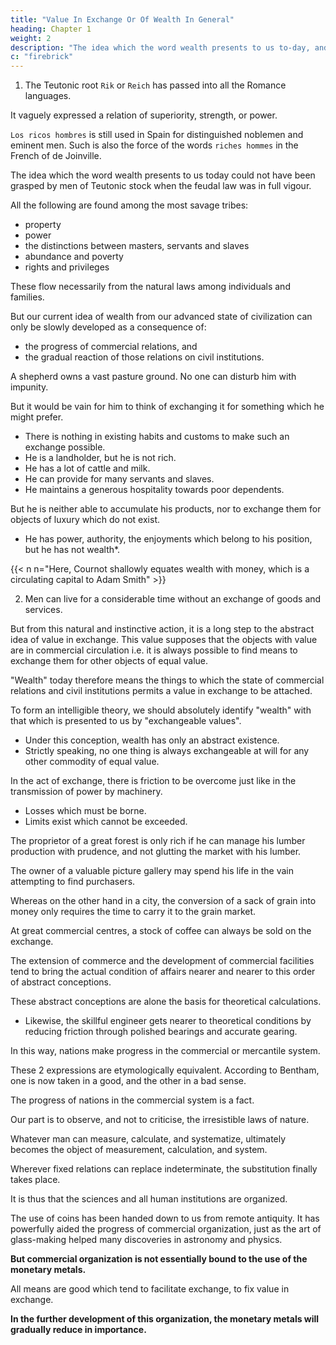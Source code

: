 ```yaml
---
title: "Value In Exchange Or Of Wealth In General"
heading: Chapter 1
weight: 2
description: "The idea which the word wealth presents to us to-day, and which is relative to our state of civilization, could not have been grasped by men of Teutonic stock"
c: "firebrick"
---
```



1. The Teutonic root `Rik` or `Reich` has passed into all the Romance languages. 

It vaguely expressed a relation of superiority, strength, or power. 

`Los ricos hombres` is still used in Spain for distinguished noblemen and eminent men. Such is also the force of the words `riches hommes` in the French of de Joinville. 

<!-- and which is relative to our state of civilization,  , either at the epoch of the Conquest, or even at much later periods, -->
The idea which the word wealth presents to us today could not have been grasped by men of Teutonic stock when the feudal law was in full vigour. 



All the following are found among the most savage tribes:
- property
- power
- the distinctions between masters, servants and slaves
- abundance and poverty
- rights and privileges

<!-- which preside over aggregations of -->
These flow necessarily from the natural laws among individuals and families. 

<!-- ,  and such as is necessary to give rise to a theory, -->
But our current idea of wealth from our advanced state of civilization can only be slowly developed as a consequence of:
- the progress of commercial relations, and
- the gradual reaction of those relations on civil institutions.

A shepherd owns a vast pasture ground. No one can disturb him with impunity. 

But it would be vain for him to think of exchanging it for something which he might prefer. 
- There is nothing in existing habits and customs to make such an exchange possible. 
- He is a landholder, but he is not rich.
- He has a lot of cattle and milk.
- He can provide for many servants and slaves.
- He maintains a generous hospitality towards poor dependents.

But he is neither able to accumulate his products, nor to exchange them for objects of luxury which do not exist. 
- He has power, authority, the enjoyments which belong to his position, but he has not wealth*.

{{< n n="Here, Cournot shallowly equates wealth with money, which is a circulating capital to Adam Smith" >}}



2. Men can live for a considerable time without an exchange of goods and services.

But from this natural and instinctive action, it is a long step to the abstract idea of value in exchange. This value supposes that the objects with value are in commercial circulation i.e. it is always possible to find means to exchange them for other objects of equal value. 

<!-- , are those which in the language of today are characterized by the word  -->

"Wealth" today therefore means the things to which the state of commercial relations and civil institutions permits a value in exchange to be attached. 

<!-- the sense of the word -->
To form an intelligible theory, we should absolutely identify "wealth" with that which is presented to us by "exchangeable values".
- Under this conception, wealth has only an abstract existence. 
- Strictly speaking, no one thing is always exchangeable at will for any other commodity of equal value.

<!-- of all the things on which we set a price, or to which we attribute a value in exchange, there are  -->

In the act of exchange, there is friction to be overcome just like in the transmission of power by machinery. 
- Losses which must be borne.
- Limits exist which cannot be exceeded. 

The proprietor of a great forest is only rich if he can manage his lumber production with prudence, and not glutting the market with his lumber.

The owner of a valuable picture gallery may spend his life in the vain attempting to find purchasers. 

Whereas on the other hand in a city, the conversion of a sack of grain into money only requires the time to carry it to the grain market. 

At great commercial centres, a stock of coffee can always be sold on the exchange.

The extension of commerce and the development of commercial facilities tend to bring the actual condition of affairs nearer and nearer to this order of abstract conceptions. 

These abstract conceptions are alone the basis for theoretical calculations. 
- Likewise, the skillful engineer gets nearer to theoretical conditions by reducing friction through polished bearings and accurate gearing. 

In this way, nations make progress in the commercial or mercantile system. 

These 2 expressions are etymologically equivalent. According to Bentham, one is now taken in a good, and the other in a bad sense.

<!-- , as is generally the case,  with the names of things that involve advantages and evils of a moral order. -->

<!-- We will not take up either these advantages or these evils.  -->

The progress of nations in the commercial system is a fact. 
 <!-- in the face of which all discussion of its desirability becomes idle. -->

Our part is to observe, and not to criticise, the irresistible laws of nature. 

Whatever man can measure, calculate, and systematize, ultimately becomes the object of measurement, calculation, and system. 

Wherever fixed relations can replace indeterminate, the substitution finally takes place. 

It is thus that the sciences and all human institutions are organized. 

The use of coins has been handed down to us from remote antiquity. It has powerfully aided the progress of commercial organization, just as the art of glass-making helped many discoveries in astronomy and physics.

**But commercial organization is not essentially bound to the use of the monetary metals.** 

All means are good which tend to facilitate exchange, to fix value in exchange. 

**In the further development of this organization, the monetary metals will gradually reduce in importance.**

